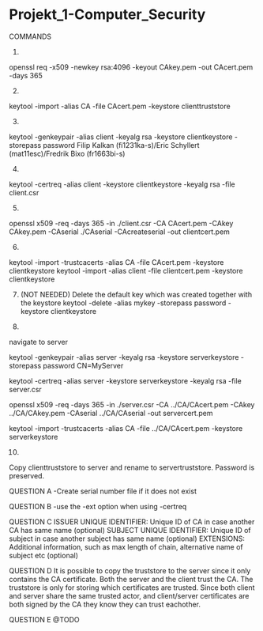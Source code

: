 # Projekt_1-Computer_Security

COMMANDS

1.
openssl req -x509 -newkey rsa:4096 -keyout CAkey.pem -out CAcert.pem -days 365

2.
keytool -import -alias CA -file CAcert.pem -keystore clienttruststore


3.
keytool -genkeypair -alias client -keyalg rsa -keystore clientkeystore -storepass password
Filip Kalkan (fi1231ka-s)/Eric Schyllert (mat11esc)/Fredrik Bixo (fr1663bi-s)


4.
keytool -certreq -alias client -keystore clientkeystore -keyalg rsa -file client.csr


5.
openssl x509 -req -days 365 -in ./client.csr -CA CAcert.pem -CAkey CAkey.pem -CAserial ./CAserial -CAcreateserial -out clientcert.pem


6.
keytool -import -trustcacerts -alias CA -file CAcert.pem -keystore clientkeystore
keytool -import -alias client -file clientcert.pem -keystore clientkeystore


7. (NOT NEEDED) Delete the default key which was created together with the keystore
keytool -delete -alias mykey -storepass password -keystore clientkeystore


9.
navigate to server

keytool -genkeypair -alias server -keyalg rsa -keystore serverkeystore -storepass password
CN=MyServer

keytool -certreq -alias server -keystore serverkeystore -keyalg rsa -file server.csr

openssl x509 -req -days 365 -in ./server.csr -CA ../CA/CAcert.pem -CAkey ../CA/CAkey.pem -CAserial ../CA/CAserial -out servercert.pem

keytool -import -trustcacerts -alias CA -file ../CA/CAcert.pem -keystore serverkeystore

10.
Copy clienttruststore to server and rename to servertruststore. Password is preserved.



QUESTION A
-Create serial number file if it does not exist

QUESTION B
-use the -ext option when using -certreq

QUESTION C
ISSUER UNIQUE IDENTIFIER: Unique ID of CA in case another CA has same name (optional)
SUBJECT UNIQUE IDENTIFIER: Unique ID of subject in case another subject has same name (optional)
EXTENSIONS: Additional information, such as max length of chain, alternative name of subject etc (optional)

QUESTION D
It is possible to copy the truststore to the server since it only contains the CA certificate. Both the server and the client trust the CA. The truststore is only for storing which certificates are trusted. Since both client and server share the same trusted actor, and client/server certificates are both signed by the CA they know they can trust eachother.

QUESTION E
@TODO
